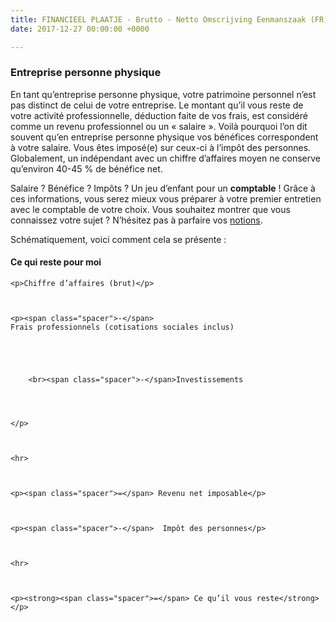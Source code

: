 ```yaml
---
title: FINANCIEEL PLAATJE - Brutto - Netto Omscrijving Eenmanszaak (FR)
date: 2017-12-27 00:00:00 +0000

---
```

<h3>Entreprise personne physique</h3>

En tant qu’entreprise personne physique, votre patrimoine personnel n’est pas distinct de celui de votre entreprise. Le montant qu’il vous reste de votre activité professionnelle, déduction faite de vos frais, est considéré comme un revenu professionnel ou un « salaire ». Voilà pourquoi l’on dit souvent qu’en entreprise personne physique vos bénéfices correspondent à votre salaire. Vous êtes imposé(e) sur ceux-ci à l’impôt des personnes. Globalement, un indépendant avec un chiffre d’affaires moyen ne conserve qu’environ 40-45 % de bénéfice net.

Salaire ? Bénéfice ? Impôts ? Un jeu d’enfant pour un **comptable** ! Grâce à ces informations, vous serez mieux vous préparer à votre premier entretien avec le comptable de votre choix. Vous souhaitez montrer que vous connaissez votre sujet ? N’hésitez pas à parfaire vos [notions](https://www.xerius.be/fr-be/drive/ondernemingsvorm/ondernemingsvorm-onbepaald/begrippen).

Schématiquement, voici comment cela se présente :

<h4>Ce qui reste pour moi</h4> <style>

.netto-box{position:relative;padding:20px;margin-left:40px;margin:0 auto;background-color:#F0F0F0;}

.netto-box p{margin-left:20px;font-size:20px}

.netto-box .spacer{position:absolute;left:20px;}

h3 {color: #ed8b00;}

</style>

<div class="netto-box">

    <p>Chiffre d’affaires (brut)</p>
    
    
    
    <p><span class="spacer">-</span>
    Frais professionnels (cotisations sociales inclus)
    
    
    
    
    
    	<br><span class="spacer">-</span>Investissements
    
    
    
    
    </p>
    
    
    
    <hr>
    
    
    
    <p><span class="spacer">=</span> Revenu net imposable</p>
    
    
    
    <p><span class="spacer">-</span>  Impôt des personnes</p>
    
    
    
    <hr>
    
    
    
    <p><strong><span class="spacer">=</span> Ce qu’il vous reste</strong></p>

</div>